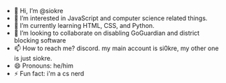 - 👋 Hi, I’m @siokre
- 👀 I’m interested in JavaScript and computer science related things.
- 🌱 I’m currently learning HTML, CSS, and Python.
- 💞️ I’m looking to collaborate on disabling GoGuardian and district blocking software
- 📫 How to reach me? discord. my main account is si0kre, my other one is just siokre.
- 😄 Pronouns: he/him
- ⚡ Fun fact: i'm a cs nerd

<!---
siokre/siokre is a ✨ special ✨ repository because its `README.md` (this file) appears on your GitHub profile.
You can click the Preview link to take a look at your changes.
--->
